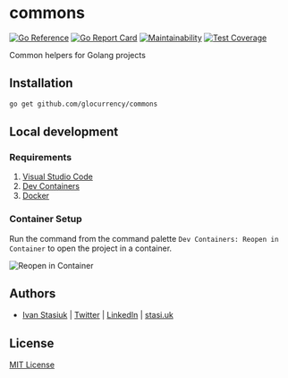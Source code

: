 # commons

[![Go Reference](https://pkg.go.dev/badge/github.com/glocurrency/commons.svg)](https://pkg.go.dev/github.com/glocurrency/commons)
[![Go Report Card](https://goreportcard.com/badge/github.com/glocurrency/commons)](https://goreportcard.com/report/github.com/glocurrency/commons)
[![Maintainability](https://api.codeclimate.com/v1/badges/37cc71ac058866c7f646/maintainability)](https://codeclimate.com/github/glocurrency/commons/maintainability)
[![Test Coverage](https://api.codeclimate.com/v1/badges/37cc71ac058866c7f646/test_coverage)](https://codeclimate.com/github/glocurrency/commons/test_coverage)

Common helpers for Golang projects

## Installation

```bash
go get github.com/glocurrency/commons
```

## Local development

### Requirements

1. [Visual Studio Code](https://code.visualstudio.com/)
1. [Dev Containers](https://marketplace.visualstudio.com/items?itemName=ms-vscode-remote.remote-containers)
1. [Docker](https://www.docker.com/products/docker-desktop/)

### Container Setup

Run the command from the command palette `Dev Containers: Reopen in Container` to open the project in a container.

![Reopen in Container](https://i.imgur.com/eKiWJn3.png)

## Authors
- [Ivan Stasiuk](https://github.com/brokeyourbike) | [Twitter](https://twitter.com/brokeyourbike) | [LinkedIn](https://www.linkedin.com/in/brokeyourbike) | [stasi.uk](https://stasi.uk)

## License
[MIT License](https://github.com/glocurrency/commons/blob/main/LICENSE)

